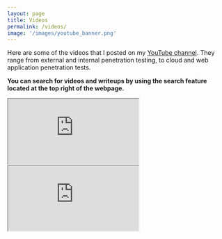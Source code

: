```yaml
---
layout: page
title: Videos 
permalink: /videos/
image: '/images/youtube_banner.png'
---
```


Here are some of the videos that I posted on my <a href="https://www.youtube.com/channel/UCSumP9z5Rzquqih-jpusTOQ">YouTube channel</a>. They range from external and internal penetration testing, to cloud and web application penetration tests. 

**You can search for videos and writeups by using the search feature located at the top right of the webpage.**

<iframe src="https://www.youtube.com/embed?listType=playlist&list=UULFSumP9z5Rzquqih-jpusTOQ&index=1"></iframe>

<iframe src="https://www.youtube.com/embed?listType=playlist&list=UULFSumP9z5Rzquqih-jpusTOQ&index=2"></iframe>
